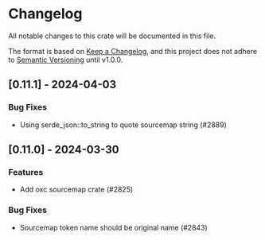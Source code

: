 # Changelog

All notable changes to this crate will be documented in this file.

The format is based on [Keep a Changelog](https://keepachangelog.com/en/1.0.0/),
and this project does not adhere to [Semantic Versioning](https://semver.org/spec/v2.0.0.html) until v1.0.0.

## [0.11.1] - 2024-04-03

### Bug Fixes

- Using serde_json::to_string to quote sourcemap string (#2889)

## [0.11.0] - 2024-03-30

### Features

- Add oxc sourcemap crate (#2825)

### Bug Fixes

- Sourcemap token name should be original name (#2843)

